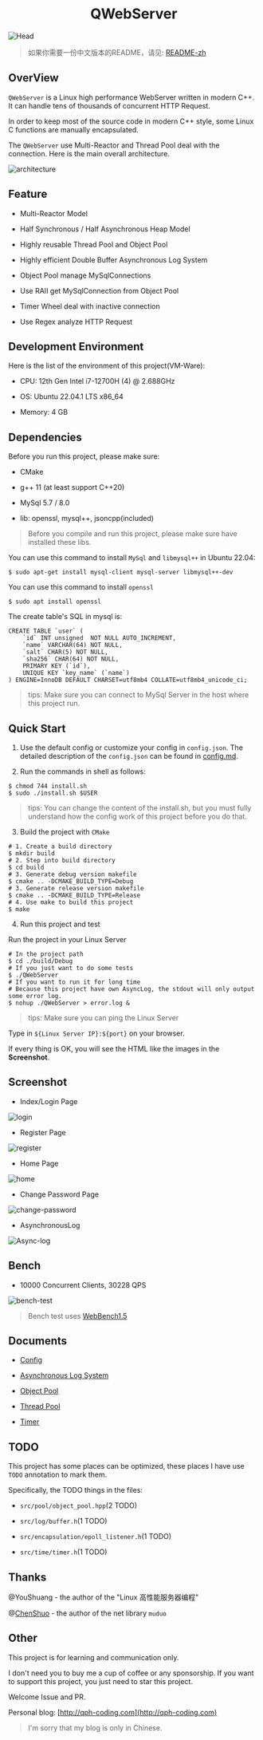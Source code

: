 <h1 align="center"> QWebServer </h1>

<img src="docs/assets/QWebServer.png" align="center" alt="Head">

> 如果你需要一份中文版本的README，请见: [README-zh](README-zh.md)

## OverView

`QWebServer` is a Linux high performance WebServer written in modern C++. It can handle tens of thousands of concurrent HTTP Request.

In order to keep most of the source code in modern C++ style, some Linux C functions are manually encapsulated.

The `QWebServer` use Multi-Reactor and Thread Pool deal with the connection. Here is the main overall architecture.

<img src="docs/assets/WebserverArchitecture.drawio.png" align="center" alt="architecture">

## Feature

- Multi-Reactor Model

- Half Synchronous / Half Asynchronous Heap Model

- Highly reusable Thread Pool and Object Pool

- Highly efficient Double Buffer Asynchronous Log System

- Object Pool manage MySqlConnections

- Use RAII get MySqlConnection from Object Pool

- Timer Wheel deal with inactive connection

- Use Regex analyze HTTP Request 

## Development Environment

Here is the list of the environment of this project(VM-Ware):

- CPU: 12th Gen Intel i7-12700H (4) @ 2.688GHz

- OS: Ubuntu 22.04.1 LTS x86_64

- Memory: 4 GB

## Dependencies

Before you run this project, please make sure:

- CMake

- g++ 11 (at least support C++20)

- MySql 5.7 / 8.0

- lib: openssl, mysql++, jsoncpp(included)

> Before you compile and run this project, please make sure have installed these libs.

You can use this command to install `MySql` and `libmysql++` in Ubuntu 22.04:

```shell
$ sudo apt-get install mysql-client mysql-server libmysql++-dev 
```

You can use this command to install `openssl`

```shell
$ sudo apt install openssl
```

The create table's SQL in mysql is:

```mysql
CREATE TABLE `user` (
    `id` INT unsigned  NOT NULL AUTO_INCREMENT,
    `name` VARCHAR(64) NOT NULL,
    `salt` CHAR(5) NOT NULL,
    `sha256` CHAR(64) NOT NULL,
    PRIMARY KEY (`id`),
    UNIQUE KEY `key_name` (`name`)
) ENGINE=InnoDB DEFAULT CHARSET=utf8mb4 COLLATE=utf8mb4_unicode_ci;
```

> tips: Make sure you can connect to MySql Server in the host where this project run.

## Quick Start

1. Use the default config or customize your config in `config.json`. The detailed description of the `config.json` can be found in [config.md](docs/config.md).

2. Run the commands in shell as follows:

```shell
$ chmod 744 install.sh
$ sudo ./install.sh $USER
```

> tips: You can change the content of the install.sh, but you must fully understand how the config work of this project before you do that.

3. Build the project with `CMake`

```shell
# 1. Create a build directory
$ mkdir build
# 2. Step into build directory
$ cd build
# 3. Generate debug version makefile
$ cmake .. -DCMAKE_BUILD_TYPE=Debug
# 3. Generate release version makefile
$ cmake .. -DCMAKE_BUILD_TYPE=Release
# 4. Use make to build this project
$ make
```

4. Run this project and test

Run the project in your Linux Server

```shell
# In the project path
$ cd ./build/Debug
# If you just want to do some tests 
$ ./QWebServer
# If you want to run it for long time
# Because this project have own AsyncLog, the stdout will only output some error log.
$ nohup ./QWebServer > error.log &
```

> tips: Make sure you can ping the Linux Server

Type in `${Linux Server IP}:${port}` on your browser.

If every thing is OK, you will see the HTML like the images in the **Screenshot**.

## Screenshot

- Index/Login Page

<img src="docs/assets/login.png" align="center" alt="login">

- Register Page

<img src="docs/assets/register.png" align="center" alt="register">

- Home Page

<img src="docs/assets/home.png" align="center" alt="home">

- Change Password Page

<img src="docs/assets/change-password.png" align="center" alt="change-password">

- AsynchronousLog

<img src="docs/assets/async-log.png" align="center" alt="Async-log">

## Bench

- 10000 Concurrent Clients, 30228 QPS

<img src="docs/assets/bench.png" align="center" alt="bench-test">

> Bench test uses [WebBench1.5](https://github.com/EZLippi/WebBench)

## Documents

- [Config](docs/config.md)

- [Asynchronous Log System](docs/asynclog.md)

- [Object Pool](docs/object-pool.md)

- [Thread Pool](docs/thread-pool.md)

- [Timer](docs/timer.md)

## TODO

This project has some places can be optimized, these places I have use `TODO` annotation to mark them.

Specifically, the TODO things in the files:

- `src/pool/object_pool.hpp`(2 TODO)

- `src/log/buffer.h`(1 TODO)

- `src/encapsulation/epoll_listener.h`(1 TODO)

- `src/time/timer.h`(1 TODO)

## Thanks

@YouShuang - the author of the "Linux 高性能服务器编程"

@[ChenShuo](https://github.com/chenshuo) - the author of the net library `muduo`

## Other

This project is for learning and communication only.

I don't need you to buy me a cup of coffee or any sponsorship. If you want to support this project, you just need to star this project.

Welcome Issue and PR.

Personal blog: [http://qph-coding.com](http://qph-coding.com)

> I'm sorry that my blog is only in Chinese.